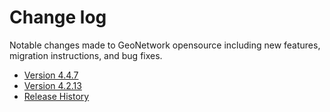 # Change log

Notable changes made to GeoNetwork opensource including new features, migration instructions, and bug fixes.

-   [Version 4.4.7](version-4.4.7.md)
-   [Version 4.2.13](version-4.2.13.md)
-   [Release History](history/index.md)
